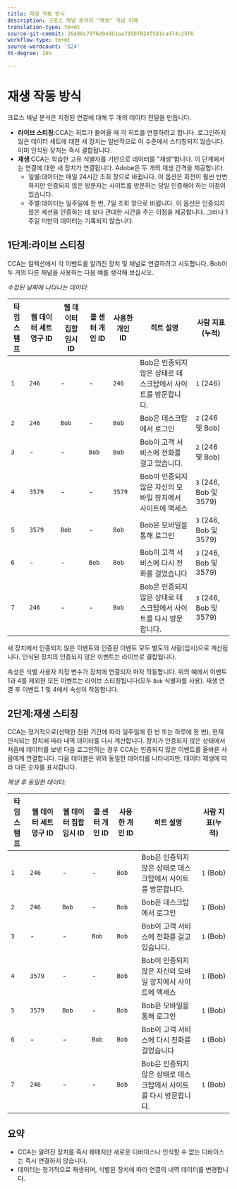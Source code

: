 ```yaml
---
title: 재생 작동 방식
description: 크로스 채널 분석의 "재생" 개념 이해
translation-type: tm+mt
source-git-commit: 26486c79f6d94db1aa795bf024f581cad74c25f6
workflow-type: tm+mt
source-wordcount: '524'
ht-degree: 16%

---
```



# 재생 작동 방식

크로스 채널 분석은 지정된 연결에 대해 두 개의 데이터 전달을 만듭니다.

* **라이브 스티칭**:CCA는 히트가 들어올 때 각 히트를 연결하려고 합니다. 로그인하지 않은 데이터 세트에 대한 새 장치는 일반적으로 이 수준에서 스티칭되지 않습니다. 이미 인식된 장치는 즉시 결합됩니다.
* **재생**:CCA는 학습한 고유 식별자를 기반으로 데이터를 &quot;재생&quot;합니다. 이 단계에서는 연결에 대한 새 장치가 연결됩니다. Adobe은 두 개의 재생 간격을 제공합니다.
   * 일별:데이터는 매일 24시간 조회 창으로 바뀝니다. 이 옵션은 회전이 훨씬 빈번하지만 인증되지 않은 방문자는 사이트를 방문하는 당일 인증해야 하는 이점이 있습니다.
   * 주별:데이터는 일주일에 한 번, 7일 조회 창으로 바뀝니다. 이 옵션은 인증되지 않은 세션을 인증하는 데 보다 관대한 시간을 주는 이점을 제공합니다. 그러나 1주일 미만의 데이터는 기록되지 않습니다.

## 1단계:라이브 스티칭

CCA는 컬렉션에서 각 이벤트를 알려진 장치 및 채널로 연결하려고 시도합니다. Bob이 두 개의 다른 채널을 사용하는 다음 예를 생각해 보십시오.

*수집된 날짜에 나타나는 데이터:*

| 타임스탬프 | 웹 데이터 세트 영구 ID | 웹 데이터 집합 임시 ID | 콜 센터 개인 ID | 사용한 개인 ID | 히트 설명 | 사람 지표(누적) |
| --- | --- | --- | --- | --- | --- | --- |
| `1` | `246` | - | - | `246` | Bob은 인증되지 않은 상태로 데스크탑에서 사이트를 방문합니다. | `1` (246) |
| `2` | `246` | `Bob` | - | `Bob` | Bob은 데스크탑에서 로그인 | `2` (246 및 Bob) |
| `3` | - | - | `Bob` | `Bob` | Bob이 고객 서비스에 전화를 걸고 있습니다. | `2` (246 및 Bob) |
| `4` | `3579` | - | - | `3579` | Bob이 인증되지 않은 자신의 모바일 장치에서 사이트에 액세스 | `3` (246, Bob 및 3579) |
| `5` | `3579` | `Bob` | - | `Bob` | Bob은 모바일을 통해 로그인 | `3` (246, Bob 및 3579) |
| `6` | - | - | `Bob` | `Bob` | Bob이 고객 서비스에 다시 전화를 걸었습니다 | `3` (246, Bob 및 3579) |
| `7` | `246` | - | - | `Bob` | Bob은 인증되지 않은 상태로 데스크탑에서 사이트를 다시 방문합니다. | `3` (246, Bob 및 3579) |

새 장치에서 인증되지 않은 이벤트와 인증된 이벤트 모두 별도의 사람(임시)으로 계산됩니다. 인식된 장치의 인증되지 않은 이벤트는 라이브로 결합됩니다.

속성은 식별 사용자 지정 변수가 장치에 연결되자 마자 작동합니다. 위의 예에서 이벤트 1과 4를 제외한 모든 이벤트는 라이브 스티칭됩니다(모두 `Bob` 식별자를 사용). 재생 연결 후 이벤트 1 및 4에서 속성이 작동합니다.

## 2단계:재생 스티칭

CCA는 정기적으로(선택한 전환 기간에 따라 일주일에 한 번 또는 하루에 한 번), 현재 인식되는 장치에 따라 내역 데이터를 다시 계산합니다. 장치가 인증되지 않은 상태에서 처음에 데이터를 보낸 다음 로그인하는 경우 CCA는 인증되지 않은 이벤트를 올바른 사람에게 연결합니다. 다음 테이블은 위와 동일한 데이터를 나타내지만, 데이터 재생에 따라 다른 숫자를 표시합니다.

*재생 후 동일한 데이터:*

| 타임스탬프 | 웹 데이터 세트 영구 ID | 웹 데이터 집합 임시 ID | 콜 센터 개인 ID | 사용한 개인 ID | 히트 설명 | 사람 지표(누적) |
| --- | --- | --- | --- | --- | --- | --- |
| `1` | `246` | - | - | `Bob` | Bob은 인증되지 않은 상태로 데스크탑에서 사이트를 방문합니다. | `1` (Bob) |
| `2` | `246` | `Bob` | - | `Bob` | Bob은 데스크탑에서 로그인 | `1` (Bob) |
| `3` | - | - | `Bob` | `Bob` | Bob이 고객 서비스에 전화를 걸고 있습니다. | `1` (Bob) |
| `4` | `3579` | - | - | `Bob` | Bob이 인증되지 않은 자신의 모바일 장치에서 사이트에 액세스 | `1` (Bob) |
| `5` | `3579` | `Bob` | - | `Bob` | Bob은 모바일을 통해 로그인 | `1` (Bob) |
| `6` | - | - | `Bob` | `Bob` | Bob이 고객 서비스에 다시 전화를 걸었습니다 | `1` (Bob) |
| `7` | `246` | - | - | `Bob` | Bob은 인증되지 않은 상태로 데스크탑에서 사이트를 다시 방문합니다. | `1` (Bob) |

## 요약

* CCA는 알려진 장치를 즉시 꿰매지만 새로운 디바이스나 인식할 수 없는 디바이스는 즉시 연결하지 않습니다.
* 데이터는 정기적으로 재생되며, 식별된 장치에 따라 연결의 내역 데이터를 변경합니다.
